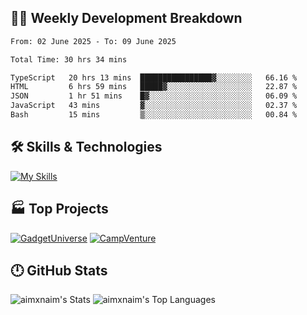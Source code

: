 

## 🧑‍💻 Weekly Development Breakdown

<!--START_SECTION:waka-->

```txt
From: 02 June 2025 - To: 09 June 2025

Total Time: 30 hrs 34 mins

TypeScript   20 hrs 13 mins  ████████████████▓░░░░░░░░   66.16 %
HTML         6 hrs 59 mins   █████▓░░░░░░░░░░░░░░░░░░░   22.87 %
JSON         1 hr 51 mins    █▓░░░░░░░░░░░░░░░░░░░░░░░   06.09 %
JavaScript   43 mins         ▓░░░░░░░░░░░░░░░░░░░░░░░░   02.37 %
Bash         15 mins         ▒░░░░░░░░░░░░░░░░░░░░░░░░   00.84 %
```

<!--END_SECTION:waka-->

## 🛠️ Skills & Technologies

[![My Skills](https://skillicons.dev/icons?i=angular,react,docker,mongodb,nodejs,express,github,bootstrap,prisma,postman,postgres&perline=8)](https://skillicons.dev)

## 🏭 Top Projects

[![GadgetUniverse](https://github-readme-stats.vercel.app/api/pin/?username=aimxnaim&repo=GadgetUniverse&theme=dark)](https://github.com/aimxnaim/GadgetUniverse)
[![CampVenture](https://github-readme-stats.vercel.app/api/pin/?username=aimxnaim&repo=CampVenture&theme=dark)](https://github.com/aimxnaim/CampVenture)

## 🕛 GitHub Stats

![aimxnaim's Stats](https://github-readme-stats.vercel.app/api?username=aimxnaim&theme=tokyonight&show_icons=true&hide_border=true&count_private=true)
![aimxnaim's Top Languages](https://github-readme-stats.vercel.app/api/top-langs/?username=aimxnaim&theme=tokyonight&show_icons=true&hide_border=true&layout=compact)





